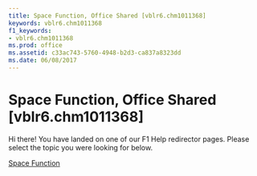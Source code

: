 ```yaml
---
title: Space Function, Office Shared [vblr6.chm1011368]
keywords: vblr6.chm1011368
f1_keywords:
- vblr6.chm1011368
ms.prod: office
ms.assetid: c33ac743-5760-4948-b2d3-ca837a8323dd
ms.date: 06/08/2017
---
```



# Space Function, Office Shared [vblr6.chm1011368]

Hi there! You have landed on one of our F1 Help redirector pages. Please select the topic you were looking for below.

[Space Function](http://msdn.microsoft.com/library/fa531cfb-863f-ede9-34b8-6000711d71ed%28Office.15%29.aspx)

